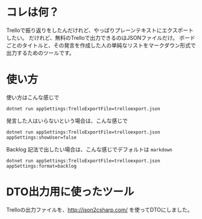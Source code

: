 # コレは何？
Trelloで振り返りをしたんだけれど、やっぱりプレーンテキストにエクスポートしたい。
だけれど、無料のTrelloで出力できるのはJSONファイルだけ。
ボードごとのタイトルと、その発言を作成した人の単純なリストをマークダウン形式で出力するためのツールです。

# 使い方
使い方はこんな感じで
```
dotnet run appSettings:TrelloExportFile=trelloexport.json
```

発言した人はいらないという場合は、こんな感じで
```
dotnet run appSettings:TrelloExportFile=trelloexport.json appSettings:showUser=false
```

Backlog 記法で出したい場合は、こんな感じでデフォルトは `markdown`
```
dotnet run appSettings:TrelloExportFile=trelloexport.json appSettings:format=backlog
```

# DTO出力用に使ったツール
Trelloの出力ファイルを、http://json2csharp.com/ を使ってDTOにしました。